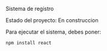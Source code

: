 <hi1> Sistema de registro </h1>

Estado del proyecto: En construccion

Para ejecutar el sistema, debes poner:

```npm install react```
